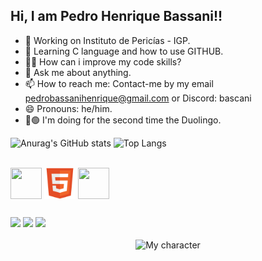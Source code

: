 ## Hi, I am Pedro Henrique Bassani!!

- 💼 Working on Instituto de Pericías - IGP.
- 🤔 Learning C language and how to use GITHUB.
- 💁‍♂️ How can i improve my code skills?
- 💬 Ask me about anything.
- 📫 How to reach me: Contact-me by my email pedrobassanihenrique@gmail.com or Discord: bascani
- 😄 Pronouns: he/him.
- 🦉🟢 I'm doing for the second time the Duolingo.

![Anurag's GitHub stats](https://github-readme-stats.vercel.app/api?username=Pedro-Bassani&show_icons=true&theme=yeblu)
![Top Langs](https://github-readme-stats.vercel.app/api/top-langs/?username=Pedro-Bassani&layout=compact&show_icons=true&theme=yeblu)

<div style="display: inline_block"><br>
  <img align="center" height="50" width="50" src="https://cdn.jsdelivr.net/gh/devicons/devicon@latest/icons/c/c-original.svg"/> 
  <img align="center" height="50" width="50" src="https://raw.githubusercontent.com/devicons/devicon/master/icons/html5/html5-original.svg">
  <img align="center" height="50" width="50" src="https://cdn.jsdelivr.net/gh/devicons/devicon@latest/icons/java/java-original.svg" />
          
</div>

## 

<div> 
  <a href="https://www.instagram.com/pedrobassani_/" target="_blank"><img src="https://img.shields.io/badge/-Instagram-%23E4405F?style=for-the-badge&logo=instagram&logoColor=white" target="_blank"></a>
  <a href = "mailto:pedrobassanihenrique@gmail,com"><img src="https://img.shields.io/badge/-Gmail-%23333?style=for-the-badge&logo=gmail&logoColor=white" target="_blank"></a>
  <a href="https://www.linkedin.com/in/pedro-henrique-bassani-5b437627b/" target="_blank"><img src="https://img.shields.io/badge/-LinkedIn-%230077B5?style=for-the-badge&logo=linkedin&logoColor=white" target="_blank"></a>
  
</div>
<br>
<div align="center">
  <img src="https://cdn.discordapp.com/attachments/768551695902310420/1265712049162293288/GIf.gif?ex=66a281b4&is=66a13034&hm=b034f41358083db0da086c67360345db0cdef237be1258ae7b2386c0e0f7a601&" alt="My character" width="200" height="200">

</div>
